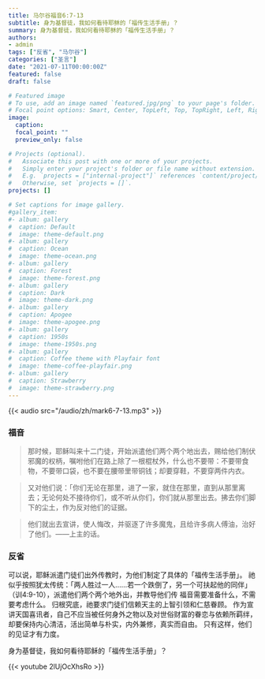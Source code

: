 ```yaml
---
title: 马尔谷福音6:7-13
subtitle: 身为基督徒，我如何看待耶稣的「福传生活手册」？
summary: 身为基督徒，我如何看待耶稣的「福传生活手册」？
authors:
- admin
tags: ["反省", "马尔谷"]
categories: ["圣言"]
date: "2021-07-11T00:00:00Z"
featured: false
draft: false

# Featured image
# To use, add an image named `featured.jpg/png` to your page's folder.
# Focal point options: Smart, Center, TopLeft, Top, TopRight, Left, Right, BottomLeft, Bottom, BottomRight
image:
  caption:
  focal_point: ""
  preview_only: false

# Projects (optional).
#   Associate this post with one or more of your projects.
#   Simply enter your project's folder or file name without extension.
#   E.g. `projects = ["internal-project"]` references `content/project/deep-learning/index.md`.
#   Otherwise, set `projects = []`.
projects: []

# Set captions for image gallery.
#gallery_item:
#- album: gallery
#  caption: Default
#  image: theme-default.png
#- album: gallery
#  caption: Ocean
#  image: theme-ocean.png
#- album: gallery
#  caption: Forest
#  image: theme-forest.png
#- album: gallery
#  caption: Dark
#  image: theme-dark.png
#- album: gallery
#  caption: Apogee
#  image: theme-apogee.png
#- album: gallery
#  caption: 1950s
#  image: theme-1950s.png
#- album: gallery
#  caption: Coffee theme with Playfair font
#  image: theme-coffee-playfair.png
#- album: gallery
#  caption: Strawberry
#  image: theme-strawberry.png
---
```


{{< audio src="/audio/zh/mark6-7-13.mp3" >}}

### 福音
> 那时候，耶稣叫来十二门徒，开始派遣他们两个两个地出去，赐给他们制伏邪魔的权柄，嘱咐他们在路上除了一根棍杖外，什么也不要带：不要带食物，不要带口袋，也不要在腰带里带铜钱；却要穿鞋，不要穿两件内衣。

> 又对他们说：「你们无论在那里，进了一家，就住在那里，直到从那里离去；无论何处不接待你们，或不听从你们，你们就从那里出去。拂去你们脚下的尘土，作为反对他们的证据。

> 他们就出去宣讲，使人悔改，并驱逐了许多魔鬼，且给许多病人傅油，治好了他们。——上主的话。

### 反省
可以说，耶稣派遣门徒们出外传教时，为他们制定了具体的「福传生活手册」。 祂似乎按照犹太传统：「两人胜过一人……若一个跌倒了，另一个可扶起他的同伴」（训4:9-10），派遣他们两个两个地外出，并教导他们传 福音需要准备什么，不需要考虑什么。 归根究底，祂要求门徒们信赖天主的上智引领和仁慈眷顾。 作为宣讲天国喜讯者，自己不应当被任何身外之物以及对世俗财富的眷恋与依赖所羁绊，却要保持内心清洁，活出简单与朴实，内外兼修，真实而自由。 只有这样，他们的见证才有力度。

身为基督徒，我如何看待耶稣的「福传生活手册」？

{{< youtube 2lUjOcXhsRo >}}
